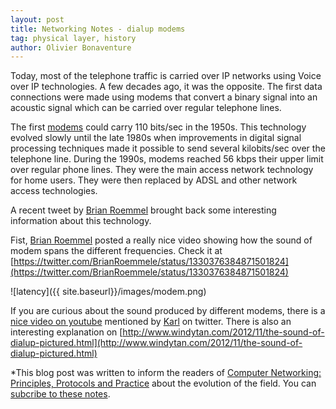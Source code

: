 ```yaml
---
layout: post
title: Networking Notes - dialup modems
tag: physical layer, history
author: Olivier Bonaventure
---
```


Today, most of the telephone traffic is carried over IP networks
using Voice over IP technologies. A few decades ago, it was
the opposite. The first data connections were made using modems
that convert a binary signal into an acoustic signal which can
be carried over regular telephone lines.

The first [modems](https://en.wikipedia.org/wiki/Modem) could carry
110 bits/sec in the 1950s. This technology evolved slowly until the late 1980s when improvements in digital signal processing techniques made it possible to send several kilobits/sec over the telephone line. During the 1990s, modems reached 56 kbps their upper limit over regular phone lines. They were the main access network technology for home users. They were then replaced by ADSL and other network access technologies.

A recent tweet by [Brian Roemmel](https://twitter.com/BrianRoemmele) brought back some interesting information about this technology.

Fist, [Brian Roemmel](https://twitter.com/BrianRoemmele) posted a really nice video showing how the sound of modem spans the different frequencies. Check it at [https://twitter.com/BrianRoemmele/status/1330376384871501824](https://twitter.com/BrianRoemmele/status/1330376384871501824)

![latency]({{ site.baseurl}}/images/modem.png)


If you are curious about the sound produced by different modems, there is a [nice video on youtube](https://youtu.be/ckc6XSSh52w) mentioned by [Karl](https://twitter.com/supersat) on twitter. There is also an interesting explanation on [http://www.windytan.com/2012/11/the-sound-of-dialup-pictured.html](http://www.windytan.com/2012/11/the-sound-of-dialup-pictured.html)



*This blog post was written to inform the readers of [Computer Networking: Principles, Protocols and Practice](https://www.computer-networking.info) about the evolution of the field. You can [subcribe to these notes](http://blog.computer-networking.info/notes/).
